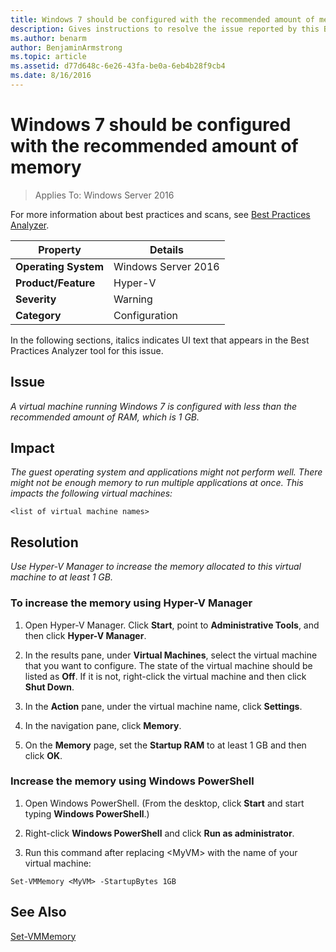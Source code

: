 ```yaml
---
title: Windows 7 should be configured with the recommended amount of memory
description: Gives instructions to resolve the issue reported by this Best Practices Analyzer rule.
ms.author: benarm
author: BenjaminArmstrong
ms.topic: article
ms.assetid: d77d648c-6e26-43fa-be0a-6eb4b28f9cb4
ms.date: 8/16/2016
---
```

# Windows 7 should be configured with the recommended amount of memory

>Applies To: Windows Server 2016

For more information about best practices and scans, see [Best Practices Analyzer](https://go.microsoft.com/fwlink/?LinkId=122786).

|Property|Details|
|-|-|
|**Operating System**|Windows Server 2016|
|**Product/Feature**|Hyper-V|
|**Severity**|Warning|
|**Category**|Configuration|

In the following sections, italics indicates UI text that appears in the Best Practices Analyzer tool for this issue.

## Issue

*A virtual machine running Windows 7 is configured with less than the recommended amount of RAM, which is 1 GB.*

## Impact

*The guest operating system and applications might not perform well. There might not be enough memory to run multiple applications at once. This impacts the following virtual machines:*
```
<list of virtual machine names>
```
## Resolution

*Use Hyper-V Manager to increase the memory allocated to this virtual machine to at least 1 GB.*

### To increase the memory using Hyper-V Manager

1.  Open Hyper-V Manager. Click **Start**, point to **Administrative Tools**, and then click **Hyper-V Manager**.

2.  In the results pane, under **Virtual Machines**, select the virtual machine that you want to configure. The state of the virtual machine should be listed as **Off**. If it is not, right-click the virtual machine and then click **Shut Down**.

3.  In the **Action** pane, under the virtual machine name, click **Settings**.

4.  In the navigation pane, click **Memory**.

5.  On the **Memory** page, set the **Startup RAM** to at least 1 GB and then click **OK**.

### Increase the memory using Windows PowerShell

1.  Open Windows PowerShell. (From the desktop, click **Start** and start typing **Windows PowerShell**.)

2.  Right-click **Windows PowerShell** and click **Run as administrator**.

3.  Run this command after replacing \<MyVM> with the name  of your virtual machine:

```
Set-VMMemory <MyVM> -StartupBytes 1GB
```

## See Also
[Set-VMMemory](/powershell/module/hyper-v/set-vmmemory)
